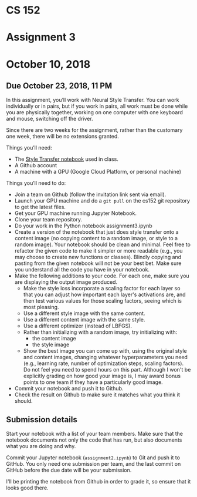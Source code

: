 # CS 152
# Assignment 3
# October 10, 2018
##  Due October 23, 2018, 11 PM

In this assignment, you’ll work with Neural Style Transfer.  You can work individually or in pairs, but if you work in pairs, all work must be done while you are physically together, working on one computer with one keyboard and mouse, switching off the driver.

Since there are two weeks for the assignment, rather than the customary one week, there will be no extensions granted.

Things you’ll need:

* The [Style Transfer notebook](https://github.com/nrhodes/cs152/blob/master/notebooks/StyleTransfer.ipynb) used in class.
* A Github account
* A machine with a GPU (Google Cloud Platform, or personal machine)

Things you’ll need to do:

* Join a team on Github (follow the invitation link sent via email).
* Launch your GPU machine and do a ```git pull``` on the cs152 git repository to get the latest files. 
* Get your GPU machine running Jupyter Notebook.
* Clone your team repository.
* Do your work in the Python notebook assignment3.ipynb
* Create a version of the notebook that just does style transfer onto a content image (no copying content to a random image, or style to a random image). Your notebook should be clean and minimal. Feel free to refactor
  the given code to make it simpler or more readable (e.g., you may choose to create new functions or classes).
  Blindly copying and pasting from the given notebook will not be your best bet. Make sure you understand all the code you have in your notebook.
* Make the following additions to your code. For each one, make sure you are displaying the output image produced.
    * Make the style loss incorporate a scaling factor for each layer so that you can adjust how important each layer's activations are, and then test various values for those scaling factors, seeing which is most pleasing.
	* Use a different style image with the same content.
	* Use a different content image with the same style.
	* Use a different optimizer (instead of LBFGS).
	* Rather than initializing with a random image, try initializing with:
	    * the content image
		* the style image
	* Show the best image you can come up with, using the original style and content images, changing whatever hyperparameters you need (e.g., learning rate, number of optimization steps, scaling factors). Do not feel you need to spend hours on this part.  Although I won't be explicitly grading on how good your image is, I may award bonus points to one team if they have a particularly good image. 
* Commit your notebook and push it to Github.
* Check the result on Github to make sure it matches what you think it should.

## Submission details

Start your notebook with a list of your team members. Make sure that the notebook documents not only the code that has run, but also documents what you are doing and why. 

Commit your Jupyter notebook (```assignment2.ipynb```) to Git and push it to GitHub. You only need one submission per team, and the last commit on GitHub before the due date will be your submission.

I'll be printing the notebook from Github in order to grade it, so ensure that it looks good there.

